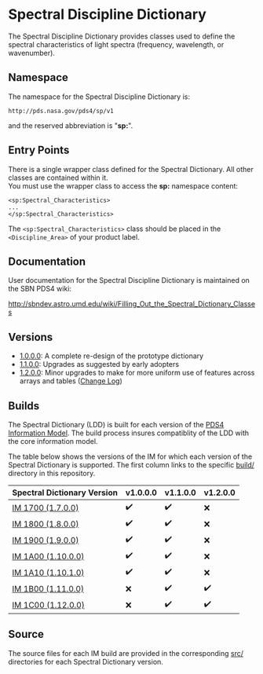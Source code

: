 # Spectral Discipline Dictionary

The Spectral Discipline Dictionary provides classes used to define the spectral characteristics of light spectra 
(frequency, wavelength, or wavenumber).

## Namespace

The namespace for the Spectral Discipline Dictionary is:

    http://pds.nasa.gov/pds4/sp/v1
    
and the reserved abbreviation is "**sp:**".

## Entry Points

There is a single wrapper class defined for the Spectral Dictionary. All other classes are contained within it.  
You must use the wrapper class to access the **sp:** namespace content:

    <sp:Spectral_Characteristics>
    ...
    </sp:Spectral_Characteristics>
    
The ```<sp:Spectral_Characteristics>``` class should be placed in the ```<Discipline_Area>``` of your product label.    

## Documentation

User documentation for the Spectral Discipline Dictionary is maintained on the SBN PDS4 wiki:

http://sbndev.astro.umd.edu/wiki/Filling_Out_the_Spectral_Dictionary_Classes

## Versions

- [1.0.0.0](src/1.0.0.0): A complete re-design of the prototype dictionary
- [1.1.0.0](src/1.1.0.0): Upgrades as suggested by early adopters
- [1.2.0.0](src/1.2.0.0): Minor upgrades to make for more uniform use of features across arrays and tables ([Change Log](src/1.2.0.0/README.md))

## Builds

The Spectral Dictionary (LDD) is built for each version of the [PDS4 Information Model](https://pds.nasa.gov/pds4/doc/im/).
The build process insures compatiblity of the LDD with the core information model.

The table below shows the versions of the IM for which each version of the Spectral Dictionary is supported. The first
column links to the specific [build/](build) directory in this repository.

Spectral Dictionary Version | v1.0.0.0 | v1.1.0.0 | v1.2.0.0  
--------------------------- | -------- | -------- | --------
[IM 1700 (1.7.0.0)](build/1.7.0.0) | :heavy_check_mark: | :heavy_check_mark: | :x:
[IM 1800 (1.8.0.0)](build/1.8.0.0) | :heavy_check_mark: | :heavy_check_mark: | :x:
[IM 1900 (1.9.0.0)](build/1.9.0.0) | :heavy_check_mark: | :heavy_check_mark: | :x:
[IM 1A00 (1.10.0.0)](build/1.A.0.0) | :heavy_check_mark: | :heavy_check_mark: | :x:
[IM 1A10 (1.10.1.0)](build/1.A.1.0) | :heavy_check_mark: | :heavy_check_mark: | :x:
[IM 1B00 (1.11.0.0)](build/1.B.0.0) | :x: | :heavy_check_mark: | :heavy_check_mark:
[IM 1C00 (1.12.0.0)](build/1.C.0.0) | :x: | :heavy_check_mark: | :heavy_check_mark:


## Source

The source files for each IM build are provided in the corresponding [src/](src) directories for each Spectral Dictionary version.
